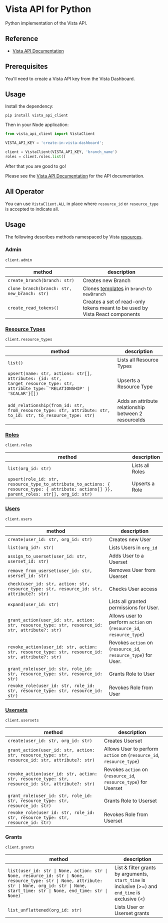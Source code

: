 
# Vista API for Python

Python implementation of the Vista API.

## Reference

- [Vista API Documentation](https://docs.govista.io/api/)

## Prerequisites

You'll need to create a Vista API key from the Vista Dashboard.

## Usage

Install the dependency:

```
pip install vista_api_client
```

Then in your Node application:

```python
from vista_api_client import VistaClient

VISTA_API_KEY = 'create-in-vista-dashboard';

client = VistaClient(VISTA_API_KEY, 'branch_name')
roles = client.roles.list()
```

After that you are good to go!

Please see the [Vista API Documentation](https://docs.govista.io/api/) for the API documentation.

## All Operator
You can use `VistaClient.ALL` in place where `resource_id` or `resource_type` is accepted to indicate all.

## Usage
The following describes methods namespaced by Vista [resources](https://docs.govista.io/Concepts/Terminology).


### Admin
`client.admin`

| method | description |
|--------|-------------|
| `create_branch(branch: str)`| Creates new Branch  |
| `clone_branch(branch: str, new_branch: str)`| Clones [templates](https://docs.govista.io/Concepts/Terminology#permission-template) in `branch` to `newBranch`  |
| `create_read_tokens()`| Creates a set of read-only tokens meant to be used by Vista React components    |


### [Resource Types](https://docs.govista.io/Concepts/Terminology#resource)
`client.resource_types`

| method | description |
|--------|-------------|
| `list()`| Lists all Resource Types  |
| `upsert(name: str, actions: str[], attributes: {id: str, target_resource_type: str, attribute_type: 'RELATIONSHIP' \| 'SCALAR'}[])`       | Upserts a Resource Type |
| `add_relationship(from_id: str, from_resource_type: str, attribute: str, to_id: str, to_resource_type: str)`| Adds an attribute relationship between 2 resourceIds |




### [Roles](https://docs.govista.io/Concepts/Terminology#role)
`client.roles`

| method | description |
|--------|-------------|
| `list(org_id: str)`| Lists all Roles  |
| `upsert(role_id: str, resource_type_to_attribute_to_actions: { resource_type: { attribute: actions[] }}, parent_roles: str[], org_id: str)`      | Upserts a Role |


### [Users](https://docs.govista.io/Concepts/Terminology#user)
`client.users`

| method | description |
|--------|-------------|
| `create(user_id: str, org_id: str)`| Creates new User  |
| `list(org_id?: str)`| Lists Users in `org_id`  |
| `assign_to_userset(user_id: str, userset_id: str)`| Adds User to a Userset  |
| `remove_from_userset(user_id: str, userset_id: str)`| Removes User from Userset  |
| `check(user_id: str, action: str, resource_type: str, resource_id: str, attribute?: str)`| Checks User access  |
| `expand(user_id: str)`| Lists all granted permissions for User.  |
| `grant_action(user_id: str, action: str, resource_type: str, resource_id: str, attribute?: str)`| Allows user to perform `action` on (`resource_id`, `resource_type`) |
| `revoke_action(user_id: str, action: str, resource_type: str, resource_id: str, attribute?: str)`| Revokes `action` on (`resource_id`, `resource_type`) for User.|
| `grant_role(user_id: str, role_id: str, resource_type: str, resource_id: str)`| Grants Role to User  |
| `revoke_role(user_id: str, role_id: str, resource_type: str, resource_id: str)`| Revokes Role from User  |


### [Usersets](https://docs.govista.io/Concepts/Terminology#userset)
`client.usersets`

| method | description |
|--------|-------------|
| `create(user_id: str, org_id: str)`| Creates Userset  |
| `grant_action(user_id: str, action: str, resource_type: str, resource_id: str, attribute?: str)`| Allows User to perform `action` on (`resource_id`, `resource_type`)|
| `revoke_action(user_id: str, action: str, resource_type: str, resource_id: str, attribute?: str)`| Revokes `action` on (`resource_id`, `resource_type`) for Userset      |
| `grant_role(user_id: str, role_id: str, resource_type: str, resource_id: str)`| Grants Role to Userset  |
| `revoke_role(user_id: str, role_id: str, resource_type: str, resource_id: str)`| Revokes Role from Userset  |


### Grants
`client.grants`

| method | description |
|--------|-------------|
| `list(user_id: str \| None, action: str \| None, resource_id: str \| None, resource_type: str \| None, attribute: str \| None, org_id: str \| None, start_time: str \| None, end_time: str \| None)`| List & filter grants by arguments, `start_time` is inclusive (>=) and `end_time` is exclusive (<)  |
| `list_unflattened(org_id: str)`| Lists User or Userset grants  |
